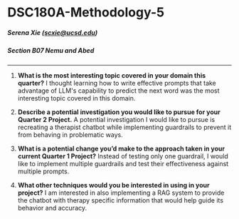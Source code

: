 # DSC180A-Methodology-5

##### Serena Xie (scxie@ucsd.edu)
##### **Section B07** Nemu and Abed
---

1. **What is the most interesting topic covered in your domain this quarter?**
I thought learning how to write effective prompts that take advantage of LLM's capability to predict the next word was the most interesting topic covered in this domain.

2. **Describe a potential investigation you would like to pursue for your Quarter 2 Project.**
A potential investigation I would like to pursue is recreating a therapist chatbot while implementing guardrails to prevent it from behaving in problematic ways.

3. **What is a potential change you’d make to the approach taken in your current Quarter 1 Project?**
Instead of testing only one guardrail, I would like to implement multiple guardrails and test their effectiveness against multiple prompts.

4. **What other techniques would you be interested in using in your project?**
I am interested in also implementing a RAG system to provide the chatbot with therapy specific information that would help guide its behavior and accuracy.